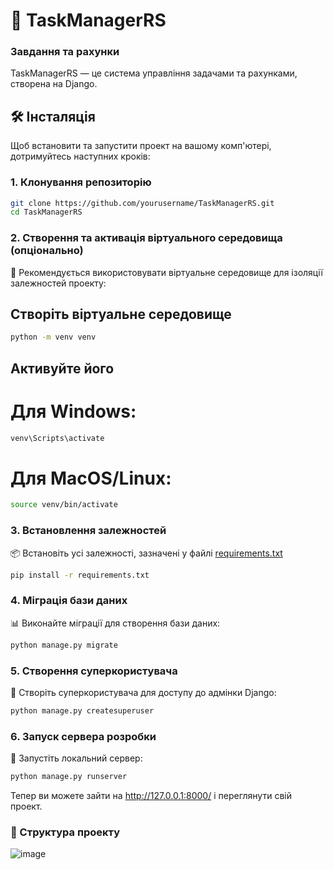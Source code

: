 # 🚀 TaskManagerRS

### Завдання та рахунки

TaskManagerRS — це система управління задачами та рахунками, створена на Django.

## 🛠️ Інсталяція

Щоб встановити та запустити проект на вашому комп'ютері, дотримуйтесь наступних кроків:

### 1. Клонування репозиторію

```bash
git clone https://github.com/yourusername/TaskManagerRS.git
cd TaskManagerRS
```

### 2. Створення та активація віртуального середовища (опціонально)
🔧 Рекомендується використовувати віртуальне середовище для ізоляції залежностей проекту:

## Створіть віртуальне середовище
```bash
python -m venv venv
```
## Активуйте його
# Для Windows:
```bash
venv\Scripts\activate
```
# Для MacOS/Linux:
```bash
source venv/bin/activate
```
### 3. Встановлення залежностей
📦 Встановіть усі залежності, зазначені у файлі [requirements.txt](requirements.txt)

```bash
pip install -r requirements.txt
```

### 4. Міграція бази даних
📊 Виконайте міграції для створення бази даних:

```bash
python manage.py migrate
```
### 5. Створення суперкористувача
👤 Створіть суперкористувача для доступу до адмінки Django:

```bash
python manage.py createsuperuser
```

### 6. Запуск сервера розробки
🚀 Запустіть локальний сервер:

```bash
python manage.py runserver
```

Тепер ви можете зайти на http://127.0.0.1:8000/ і переглянути свій проект.

### 📂 Структура проекту

![image](https://github.com/user-attachments/assets/2a017115-58c0-4547-bcb2-6f6e61519251)

